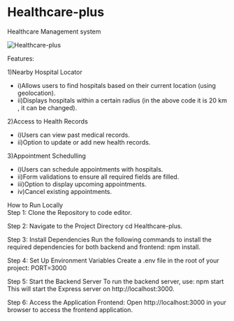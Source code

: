 # Healthcare-plus
Healthcare Management system


![Healthcare-plus](https://github.com/user-attachments/assets/5350e6c3-1afa-480e-b900-828339bcff69)

Features:

1)Nearby Hospital Locator
  - i)Allows users to find hospitals based on their current location (using geolocation).
  - ii)Displays hospitals within a certain radius (in the above code it is 20 km , it can be changed). 

2)Access to Health Records
  - i)Users can view past medical records.
  - ii)Option to update or add new health records.

3)Appointment Schedulling
  - i)Users can schedule appointments with hospitals.
  - ii)Form validations to ensure all required fields are filled.
  - iii)Option to display upcoming appointments.
  - iv)Cancel existing appointments.


How to Run Locally <br>
Step 1: Clone the Repository to code editor.

Step 2: Navigate to the Project Directory
cd Healthcare-plus.

Step 3: Install Dependencies
Run the following commands to install the required dependencies for both backend and frontend:
npm install.

Step 4: Set Up Environment Variables
Create a .env file in the root of your project:
PORT=3000


Step 5: Start the Backend Server
To run the backend server, use:
npm start
This will start the Express server on http://localhost:3000.

Step 6: Access the Application
Frontend: Open http://localhost:3000 in your browser to access the frontend application.




